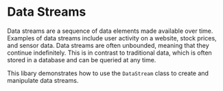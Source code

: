 ﻿# Data Streams

Data streams are a sequence of data elements made available over time. Examples of data streams include user activity on a website, stock prices, and sensor data. 
Data streams are often unbounded, meaning that they continue indefinitely. This is in contrast to traditional data, which is often stored in a 
database and can be queried at any time.

This libary demonstrates how to use the `DataStream` class to create and manipulate data streams.

